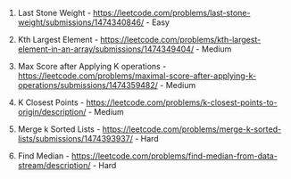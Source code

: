 1. Last Stone Weight - https://leetcode.com/problems/last-stone-weight/submissions/1474340846/ - Easy

2. Kth Largest Element - https://leetcode.com/problems/kth-largest-element-in-an-array/submissions/1474349404/ - Medium

3. Max Score after Applying K operations - https://leetcode.com/problems/maximal-score-after-applying-k-operations/submissions/1474359482/ - Medium

4. K Closest Points - https://leetcode.com/problems/k-closest-points-to-origin/description/ - Medium

5. Merge k Sorted Lists - https://leetcode.com/problems/merge-k-sorted-lists/submissions/1474393937/ - Hard

6. Find Median - https://leetcode.com/problems/find-median-from-data-stream/description/ - Hard

